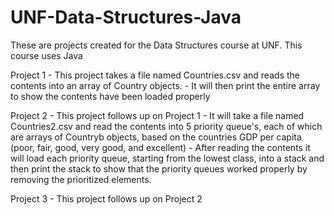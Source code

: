 # UNF-Data-Structures-Java
These are projects created for the Data Structures course at UNF. This course uses Java

Project 1
    - This project takes a file named Countries.csv and reads the contents into an array of Country objects.
    - It will then print the entire array to show the contents have been loaded properly
    
Project 2
    - This project follows up on Project 1
    - It will take a file named Countries2.csv and read the contents into 5 priority queue's, each of which are arrays of Countryb objects, based on the countries GDP per capita (poor, fair, good, very good, and excellent)
    - After reading the contents it will load each priority queue, starting from the lowest class, into a stack and then print the stack to show that the priority queues worked properly by removing the prioritized elements.
    
Project 3
    - This project follows up on Project 2
